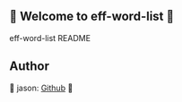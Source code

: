 ## 👋 Welcome to eff-word-list 🚀  

eff-word-list README  
  
  
## Author  

🤖 jason: [Github](https://github.com/jason) 🤖  
